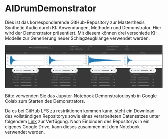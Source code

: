 # AIDrumDemonstrator
Dies ist das korrespondierende GitHub-Repository zur Masterthesis Synthetic Audio durch KI: Anwendungen, Methoden und Demonstrator. 
Hier wird der Demonstrator präsentiert. Mit diesem können drei verschiede KI-Modelle zur Generierung neuer Schlagzeugklänge verwendet werden. 

![Demonstrator.png](https://github.com/Severin-R/AIDrumDemonstrator/blob/main/Demonstrator.png "Aufbau Demonstrator")


Bitte verwenden Sie das Jupyter-Notebook Demonstrator.ipynb in Google Colab zum Starten des Demonstrators.

Da es bei GitHub LFS zu restriktionen kommen kann, steht ein Download des vollständigen Repositorys sowie eines verarbeiteten Datensatzes unter folgendem [Link](https://drive.google.com/drive/folders/1Mib5_X7nEbh1PeieuOlB0DYTogm9_d1e?usp=sharing) zur Verfügung.
Nach Einbinden des Repositorys in ein eigenes Google Drive, kann dieses zusammen mit dem Notebook verwendet werden.
